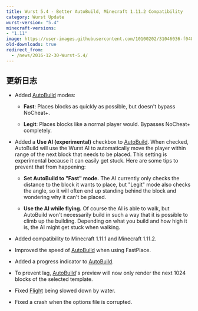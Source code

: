 ```yaml
---
title: Wurst 5.4 - Better AutoBuild, Minecraft 1.11.2 Compatibility
category: Wurst Update
wurst-version: "5.4"
minecraft-versions:
- "1.11"
image: https://user-images.githubusercontent.com/10100202/31046036-f048848a-a5f1-11e7-85cf-c32bf9e57c7e.jpg
old-downloads: true
redirect_from:
  - /news/2016-12-30-Wurst-5.4/
---
```

## 更新日志

- Added [AutoBuild](https://wurst.wiki/autobuild) modes:

  - **Fast**: Places blocks as quickly as possible, but doesn't bypass NoCheat+.

  - **Legit**: Places blocks like a normal player would. Bypasses NoCheat+ completely.

- Added a **Use AI (experimental)** checkbox to [AutoBuild](https://wurst.wiki/autobuild). When checked, AutoBuild will use the Wurst AI to automatically move the player within range of the next block that needs to be placed. This setting is experimental because it can easily get stuck. Here are some tips to prevent that from happening:

  - **Set AutoBuild to "Fast" mode.** The AI currently only checks the distance to the block it wants to place, but "Legit" mode also checks the angle, so it will often end up standing behind the block and wondering why it can't be placed.

  - **Use the AI while flying.** Of course the AI is able to walk, but AutoBuild won't necessarily build in such a way that it is possible to climb up the building. Depending on what you build and how high it is, the AI might get stuck when walking.

- Added compatibility to Minecraft 1.11.1 and Minecraft 1.11.2.

- Improved the speed of [AutoBuild](https://wurst.wiki/autobuild) when using FastPlace.

- Added a progress indicator to [AutoBuild](https://wurst.wiki/autobuild).

- To prevent lag, [AutoBuild](https://wurst.wiki/autobuild)'s preview will now only render the next 1024 blocks of the selected template.

- Fixed [Flight](https://wurst.wiki/flight) being slowed down by water.

- Fixed a crash when the options file is corrupted.

